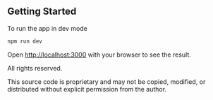 ## Getting Started

To run the app in dev mode

```bash
npm run dev
```

Open [http://localhost:3000](http://localhost:3000) with your browser to see the result.

<!-- Todo start with double checking all the locations and fix the missing type props -->
<!-- Ensure all pins are in the right place -->
<!-- Todo create some routes on the side that u can select per day and have it include 1 museum, 1 place to eat 1-2 attractions based on location -->
<!-- Setup backend -->

All rights reserved.

This source code is proprietary and may not be copied, modified, or distributed without explicit permission from the author.
